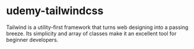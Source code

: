 # udemy-tailwindcss
Tailwind is a utility-first framework that turns web designing into a passing breeze. Its simplicity and array of classes make it an excellent tool for beginner developers.
